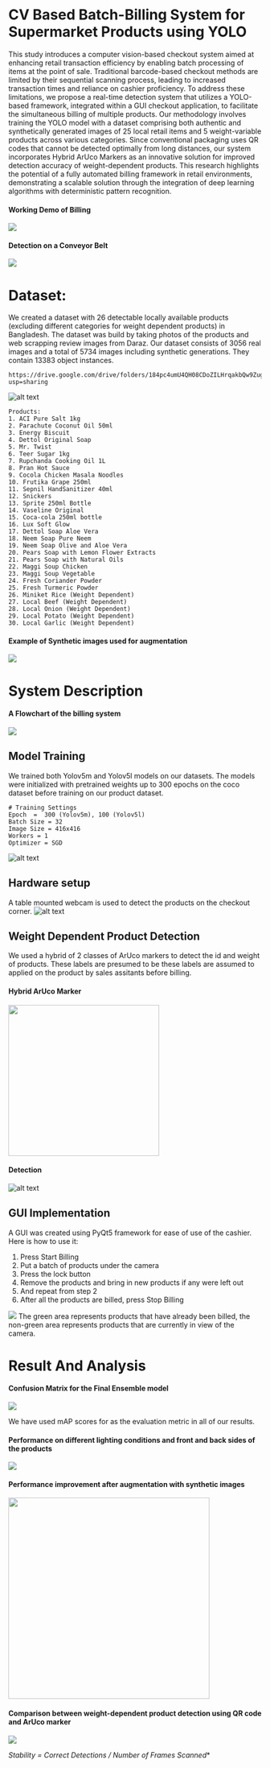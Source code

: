 CV Based Batch-Billing System for Supermarket Products using YOLO
========
This study introduces a computer vision-based checkout system aimed at enhancing retail transaction efficiency by enabling batch processing of items at the point of sale. Traditional barcode-based checkout methods are limited by their sequential scanning process, leading to increased transaction times and reliance on cashier proficiency. To address these limitations, we propose a real-time detection system that utilizes a YOLO-based framework, integrated within a GUI checkout application, to facilitate the simultaneous billing of multiple products. Our methodology involves training the YOLO model with a dataset comprising both authentic and synthetically generated images of 25 local retail items and 5 weight-variable products across various categories. Since conventional packaging uses QR codes that cannot be detected optimally from long distances, our system incorporates Hybrid ArUco Markers as an innovative solution for improved detection accuracy of weight-dependent products. This research highlights the potential of a fully automated billing framework in retail environments, demonstrating a scalable solution through the integration of deep learning algorithms with deterministic pattern recognition.
#### Working Demo of Billing
<img src="https://github.com/Rusab/Supermall-Checkout-system-yolov5/blob/qr-implementation/images/static.gif?raw=true">

#### Detection on a Conveyor Belt

<img src="https://github.com/Rusab/Supermall-Checkout-system-yolov5/blob/qr-implementation/images/dynamic.gif?raw=true">

# Dataset:
We created a dataset with 26 detectable locally available products (excluding different categories for weight dependent products) in Bangladesh. The dataset was build by taking photos of the products and web scrapping review images from Daraz.  Our dataset consists of 3056 real images and a total of 5734 images including synthetic generations. They contain 13383 object instances.
```
https://drive.google.com/drive/folders/184pc4umU4QH08CDoZILHrqakbQw9Zug4?usp=sharing
```

![alt text](https://github.com/Rusab/Supermall-Checkout-system-yolov5/blob/qr-implementation/images/Products.jpg?raw=true)
```
Products:
1. ACI Pure Salt 1kg 
2. Parachute Coconut Oil 50ml 
3. Energy Biscuit 
4. Dettol Original Soap 
5. Mr. Twist 
6. Teer Sugar 1kg 
7. Rupchanda Cooking Oil 1L 
8. Pran Hot Sauce 
9. Cocola Chicken Masala Noodles 
10. Frutika Grape 250ml 
11. Sepnil HandSanitizer 40ml 
12. Snickers 
13. Sprite 250ml Bottle 
14. Vaseline Original 
15. Coca-cola 250ml bottle 
16. Lux Soft Glow 
17. Dettol Soap Aloe Vera 
18. Neem Soap Pure Neem 
19. Neem Soap Olive and Aloe Vera 
20. Pears Soap with Lemon Flower Extracts
21. Pears Soap with Natural Oils
22. Maggi Soup Chicken 
23. Maggi Soup Vegetable 
24. Fresh Coriander Powder 
25. Fresh Turmeric Powder 
26. Miniket Rice (Weight Dependent) 
27. Local Beef (Weight Dependent)
28. Local Onion (Weight Dependent) 
29. Local Potato (Weight Dependent) 
30. Local Garlic (Weight Dependent)
```
#### Example of Synthetic images used for augmentation
<img src="https://github.com/Rusab/Supermall-Checkout-system-yolov5/blob/qr-implementation/images/Synthetic image.png?raw=true">

# System Description
#### A Flowchart of the billing system
<img src="https://github.com/Rusab/Supermall-Checkout-system-yolov5/blob/qr-implementation/images/flowchart.png?raw=true">

## Model Training

We trained both Yolov5m and Yolov5l models on our datasets. The models were initialized with pretrained weights up to 300 epochs on the coco dataset before training on our product dataset.
```
# Training Settings
Epoch  =  300 (Yolov5m), 100 (Yolov5l)
Batch Size = 32
Image Size = 416x416
Workers = 1
Optimizer = SGD
```
![alt text](https://github.com/Rusab/Supermall-Checkout-system-yolov5/blob/qr-implementation/images/ArucoLnM.png?raw=true)


## Hardware setup
A table mounted webcam is used to detect the products on the checkout corner.
![alt text](https://github.com/Rusab/Supermall-Checkout-system-yolov5/blob/qr-implementation/images/hardware%20setup.png?raw=true)


## Weight Dependent Product Detection
We used a hybrid of 2 classes of ArUco markers to detect the id and weight of products. These labels are presumed to be these labels are assumed to applied on the product by sales assitants before billing.

#### Hybrid ArUco Marker

<img src="https://github.com/Rusab/Supermall-Checkout-system-yolov5/blob/qr-implementation/images/arucoh.png?raw=true" width="300">

#### Detection
![alt text](https://github.com/Rusab/Supermall-Checkout-system-yolov5/blob/qr-implementation/images/arucodet.png?raw=true)


## GUI Implementation
A GUI was created using PyQt5 framework for ease of use of the cashier. Here is how to use it:
1. Press Start Billing
2. Put a batch of products under the camera
3. Press the lock button
4. Remove the products and bring in new products if any were left out
5. And repeat from step 2
6. After all the products are billed, press Stop Billing

<img src="https://github.com/Rusab/Supermall-Checkout-system-yolov5/blob/qr-implementation/images/lock mechanism.png?raw=true">
The green area represents products that have already been billed, the non-green area represents products that are currently in view of the camera.


# Result And Analysis
#### Confusion Matrix for the Final Ensemble model
<img src="https://github.com/Rusab/Supermall-Checkout-system-yolov5/blob/qr-implementation/images/ensemble_test3.png?raw=true">

We have used mAP scores for as the evaluation metric in all of our results.
#### Performance on different lighting conditions and front and back sides of the products
<img src="https://github.com/Rusab/Supermall-Checkout-system-yolov5/blob/qr-implementation/images/shot_220926_173800.png?raw=true">

#### Performance improvement after augmentation with synthetic images
<img src="https://github.com/Rusab/Supermall-Checkout-system-yolov5/blob/qr-implementation/images/aug.png?raw=true" width="400">

#### Comparison between weight-dependent product detection using QR code and ArUco marker
<img src="https://github.com/Rusab/Supermall-Checkout-system-yolov5/blob/qr-implementation/images/qraruco.png?raw=true">

*Stability = Correct Detections / Number of Frames Scanned**
